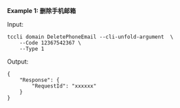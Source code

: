 **Example 1: 删除手机邮箱**



Input: 

```
tccli domain DeletePhoneEmail --cli-unfold-argument  \
    --Code 12367542367 \
    --Type 1
```

Output: 
```
{
    "Response": {
        "RequestId": "xxxxxx"
    }
}
```

